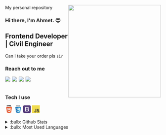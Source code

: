 My personal repository
<img src="https://media.giphy.com/media/RjDIwuXYPzrAEjb6HP/giphy.gif" align="right" width="300" height="300">

### Hi there, I'm Ahmet. :blush:

## Frontend Developer | Civil Engineer

<font colour=" pink "> Can I take your order pls `sir`</font>

### Reach out to me

[<img width="22" src="https://unpkg.com/simple-icons@v7/icons/youtube.svg" align="left"/>][youtube]
[<img width="22" src="https://unpkg.com/simple-icons@v7/icons/twitter.svg" align="left"/>][twitter]
[<img width="22" src="https://unpkg.com/simple-icons@v7/icons/linkedin.svg" align="left"/>][linkedin]
[<img width="22" src="https://unpkg.com/simple-icons@v7/icons/instagram.svg" align="left"/>][instagram]

<br />
<br />


### Tech I use
<img src ="https://raw.githubusercontent.com/github/explore/80688e429a7d4ef2fca1e82350fe8e3517d3494d/topics/html/html.png" width="25" height="25">
<img src ="https://raw.githubusercontent.com/github/explore/80688e429a7d4ef2fca1e82350fe8e3517d3494d/topics/css/css.png" width="25" height="25">
<img src ="https://raw.githubusercontent.com/github/explore/80688e429a7d4ef2fca1e82350fe8e3517d3494d/topics/bootstrap/bootstrap.png" width="25" height="25">
<img src ="https://raw.githubusercontent.com/github/explore/80688e429a7d4ef2fca1e82350fe8e3517d3494d/topics/javascript/javascript.png" width="25" height="25">




<br />
<br />

<details>
<summary>:bulb: Github Stats</summary>
<img src="https://github-readme-stats.vercel.app/api?username=ahmetalhan&theme=radical">
</details>

<details>
<summary>:bulb: Most Used Languages</summary>
<img src="https://github-readme-stats.vercel.app/api/top-langs/?username=ahmetalhan&layout=compact">
</details>



[youtube]: https://www.youtube.com/c/PGL/
[instagram]: https://www.youtube.com/c/PGL/
[twitter]: https://www.youtube.com/c/PGL/
[linkedin]: https://www.youtube.com/c/PGL/
